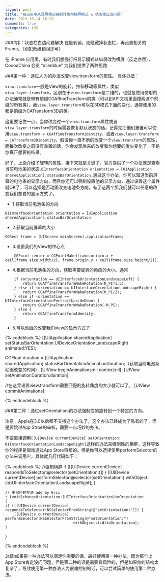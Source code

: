 ```yaml
---
layout: post
title: "在应用中从竖屏模式强制转换为横屏模式 & 状态栏白边问题"
date: 2013-10-14 16:28
comments: true
categories: iOS
---
```


####序：状态栏白边问题解决
在旋转前，先隐藏掉状态栏，再设置相关的Frame。（别犯低级错误即可）



在 iPhone 应用里，有时我们想强行把显示模式从纵屏改为横屏（反之亦然），CocoaChina 会员 “alienblue” 为我们提供了两种思路

###第一种：通过人为的办法改变view.transform的属性。
具体办法：
    
`view.transform`一般是View的旋转，拉伸移动等属性，类似`view.layer.transform`，区别在于`view.transform`是二维的，也就是使用仿射的办法通常就是带有前缀CGAffineTransform的类（可以到API文档里面搜索这个前缀的所有类），而`view.layer.transform`可以在3D模式下面的变化，通常使用的都是前缀为CATransform3D的类。
    
   这里要记住一点，当你改变过一个`view.transform`属性或者`view.layer.transform`的时候需要恢复默认状态的话，记得先把他们重置可以使用`view.transform = CGAffineTransformIdentity`，或者`view.layer.transform = CATransform3DIdentity`，假设你一直不断的改变一个`view.transform`的属性，而每次改变之前没有重置的话，你会发现后来的改变和你想要的发生变化了，不是你真正想要的结果。
    
   好了，上面介绍了旋转的属性，接下来就是关键了。官方提供了一个办法就是查看当前电池条的状态`UIInterfaceOrientation orientation = [UIApplication sharedApplication].statusBarOrientation;`通过这个办法，你可以知道当前屏幕的电池条的显示方向，而且你还可以强制设置他的显示方向，通过设置这个属性就OK了，可以选择是否动画改变电池条方向。有了这两个那我们就可以任意的改变我们想要的显示方式了。
    
*	1.获取当前电池条的方向

```
UIInterfaceOrientation orientation = [UIApplication sharedApplication].statusBarOrientation
```

*	2.获取当前屏幕的大小

```
CGRect frame = [UIScreen mainScreen].applicationFrame;
```

*	3.设置我们的View的中心点

```
    CGPoint center = CGPointMake(frame.origin.x + ceil(frame.size.width/2), frame.origin.y + ceil(frame.size.height/2));
```

*	4.根据当前电池条的方向，获取需要旋转的角度的大小。通常

```
	if (orientation == UIInterfaceOrientationLandscapeLeft) {
        return CGAffineTransformMakeRotation(M_PI*1.5);
    } else if (orientation == UIInterfaceOrientationLandscapeRight) {
        return CGAffineTransformMakeRotation(M_PI/2);
    } else if (orientation == UIInterfaceOrientationPortraitUpsideDown) {
        return CGAffineTransformMakeRotation(-M_PI);
    } else {
        return CGAffineTransformIdentity;
    }
```

*	5.可以动画的改变我们view的显示方式了

{% codeblock %}
[[UIApplication sharedApplication] setStatusBarOrientation:UIDeviceOrientationLandscapeRight animated:YES];

CGFloat duration = [UIApplication sharedApplication].statusBarOrientationAnimationDuration;（获取当前电池条动画改变的时间）
[UIView beginAnimations:nil context:nil];
[UIView setAnimationDuration:duration];

//在这里设置view.transform需要匹配的旋转角度的大小就可以了。
[UIView commitAnimations];
        
{% endcodeblock %}

###第二种：通过setOrientation:的办法强制性的旋转到一个特定的方向。
   
   注意：Apple在3.0以后都不支持这个办法了，这个办法已经成为了私有的了，但是要跳过App Stroe的审核，需要一点巧妙的办法。
    
   不要直接调用`[[UIDevice currentDevice] setOrientation: UIInterfaceOrientationLandscapeRight]`这样的办法来强制性的横屏，这样导致你的程序是很难通过App Store审核的。但是你可以选择使用performSelector的办法来调用它。具体就几行代码如下：
   
    
{% codeblock %}
//强制横屏
    if ([[UIDevice currentDevice] respondsToSelector:@selector(setOrientation:)]) {
        [[UIDevice currentDevice] performSelector:@selector(setOrientation:)
                                       withObject:(id)UIInterfaceOrientationLandscapeRight];
    }
    
    // 更保险的写法 add by Eric
    + (void)changeOrientation:(UIInterfaceOrientation)toOrientation
    {
  	if ([[UIDevice currentDevice] respondsToSelector:NSSelectorFromString(@"setOrientation:")]) {
    	[[UIDevice currentDevice] performSelector:NSSelectorFromString(@"setOrientation:")
                                   withObject:(id)toOrientation];
  	}
}
    
{% endcodeblock %} 

   
   总结:如果第一种办法可以满足你需要的话，最好使用第一种办法，因为那个上 App Store肯定没问问题，但是第二种的话是需要冒风险的，但是如果你的结构太复杂了，导致使用第一种办法人为很难控制的话，可以尝试简单的使用第二种办法。